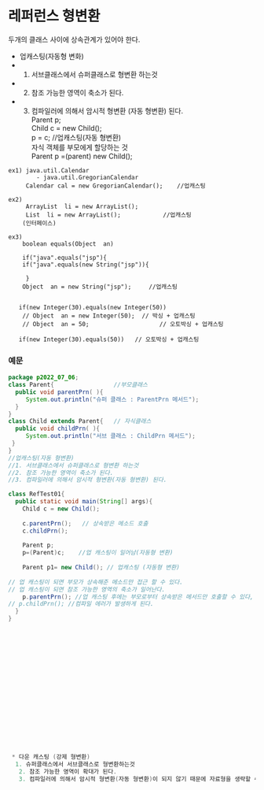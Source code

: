 # 레퍼런스 형변환   
두개의 클래스 사이에 상속관계가 있어야 한다. 
* 업캐스팅(자동형 변화)
*  1. 서브클래스에서 슈퍼클래스로 형변환 하는것
* 2. 참조 가능한 영역이 축소가 된다.
* 3. 컴파일러에 의해서 암시적 형변환 (자동 형변환) 된다.  
  Parent p;  
   Child c = new Child();  
   p = c;  //업캐스팅(자동 형변환)  
   자식 객체를 부모에게 할당하는 것  
   Parent p =(parent) new Child();  
`````````````````````````````````````
ex1) java.util.Calendar
      	- java.util.GregorianCalendar
     Calendar cal = new GregorianCalendar();	//업캐스팅

ex2)
     ArrayList  li = new ArrayList();
     List  li = new ArrayList(); 			//업캐스팅
    (인터페이스)

ex3)
    boolean equals(Object  an) 
 
    if("java".equals("jsp"){
    if("java".equals(new String("jsp")){	

     }
    Object  an = new String("jsp"); 	//업캐스팅   

   
   if(new Integer(30).equals(new Integer(50))
    // Object  an = new Integer(50);  // 박싱 + 업캐스팅
    // Object  an = 50;                    // 오토박싱 + 업캐스팅

   if(new Integer(30).equals(50))   // 오토박싱 + 업캐스팅  
`````````````````````````````````````` 
### 예문
`````````````````````````````````````````````````````java
package p2022_07_06;
class Parent{                 //부모클래스 
  public void parentPrn( ){
     System.out.println("슈퍼 클래스 : ParentPrn 메서드");  
  }
}
class Child extends Parent{   // 자식클래스 
  public void childPrn( ){
     System.out.println("서브 클래스 : ChildPrn 메서드");  
 }                                             
}
//업캐스팅(자동 형변환)
//1. 서브클래스에서 슈퍼클래스로 형변환 하는것
//2. 참조 가능한 영역이 축소가 된다.
//3. 컴파일러에 의해서 암시적 형변환(자동 형변환) 된다.

class RefTest01{
  public static void main(String[] args){
    Child c = new Child();  
     
    c.parentPrn();   // 상속받은 메소드 호출
    c.childPrn();    
    
    Parent p;       
    p=(Parent)c;    //업 캐스팅이 일어남(자동형 변환)
    
    Parent p1= new Child(); // 업캐스팅 (자동형 변환)
    
// 업 캐스팅이 되면 부모가 상속해준 메소드만 접근 할 수 있다.
// 업 캐스팅이 되면 참조 가능한 영역의 축소가 일어난다.   
    p.parentPrn(); //업 캐스팅 후에는 부모로부터 상속받은 메서드만 호출할 수 있다,
// p.childPrn(); //컴파일 에러가 발생하게 된다. 
  }                                           
}       



















 * 다운 캐스팅 (강제 형변환)   
  1. 슈퍼클래스에서 서브클래스로 형변환하는것  
   2. 참조 가능한 영역이 확대가 된다.  
   3. 컴파일러에 의해서 암시적 형변환(자동 형변환)이 되지 않기 때문에 자료형을 생략할 수 없다.(강제 형변환)

   

